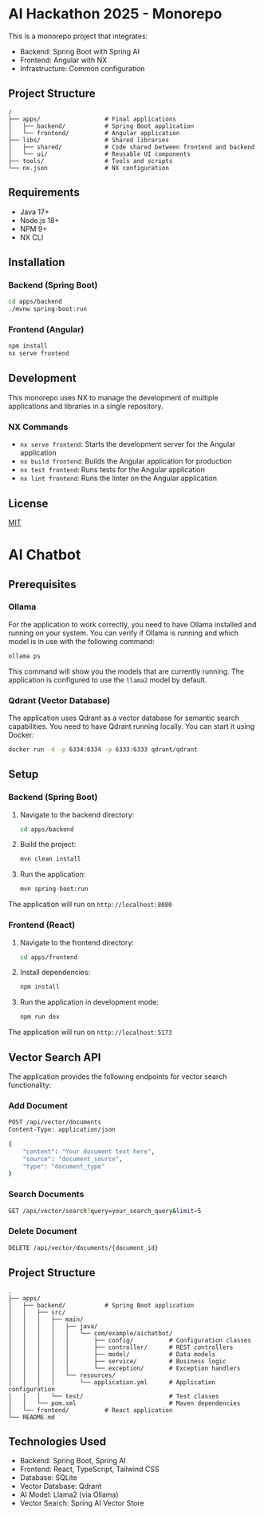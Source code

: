 # AI Hackathon 2025 - Monorepo

This is a monorepo project that integrates:
- Backend: Spring Boot with Spring AI
- Frontend: Angular with NX
- Infrastructure: Common configuration

## Project Structure

```
/
├── apps/                  # Final applications
│   ├── backend/           # Spring Boot application
│   └── frontend/          # Angular application
├── libs/                  # Shared libraries
│   ├── shared/            # Code shared between frontend and backend
│   └── ui/                # Reusable UI components
├── tools/                 # Tools and scripts
└── nx.json                # NX configuration
```

## Requirements

- Java 17+
- Node.js 18+
- NPM 9+
- NX CLI

## Installation

### Backend (Spring Boot)

```bash
cd apps/backend
./mvnw spring-boot:run
```

### Frontend (Angular)

```bash
npm install
nx serve frontend
```

## Development

This monorepo uses NX to manage the development of multiple applications and libraries in a single repository.

### NX Commands

- `nx serve frontend`: Starts the development server for the Angular application
- `nx build frontend`: Builds the Angular application for production
- `nx test frontend`: Runs tests for the Angular application
- `nx lint frontend`: Runs the linter on the Angular application

## License

[MIT](https://choosealicense.com/licenses/mit/)

# AI Chatbot

## Prerequisites

### Ollama
For the application to work correctly, you need to have Ollama installed and running on your system. You can verify if Ollama is running and which model is in use with the following command:

```bash
ollama ps
```

This command will show you the models that are currently running. The application is configured to use the `llama2` model by default.

### Qdrant (Vector Database)
The application uses Qdrant as a vector database for semantic search capabilities. You need to have Qdrant running locally. You can start it using Docker:

```bash
docker run -d -p 6334:6334 -p 6333:6333 qdrant/qdrant
```

## Setup

### Backend (Spring Boot)

1. Navigate to the backend directory:
   ```bash
   cd apps/backend
   ```

2. Build the project:
   ```bash
   mvn clean install
   ```

3. Run the application:
   ```bash
   mvn spring-boot:run
   ```

The application will run on `http://localhost:8080`

### Frontend (React)

1. Navigate to the frontend directory:
   ```bash
   cd apps/frontend
   ```

2. Install dependencies:
   ```bash
   npm install
   ```

3. Run the application in development mode:
   ```bash
   npm run dev
   ```

The application will run on `http://localhost:5173`

## Vector Search API

The application provides the following endpoints for vector search functionality:

### Add Document
```bash
POST /api/vector/documents
Content-Type: application/json

{
    "content": "Your document text here",
    "source": "document_source",
    "type": "document_type"
}
```

### Search Documents
```bash
GET /api/vector/search?query=your_search_query&limit=5
```

### Delete Document
```bash
DELETE /api/vector/documents/{document_id}
```

## Project Structure

```
.
├── apps/
│   ├── backend/           # Spring Boot application
│   │   ├── src/
│   │   │   ├── main/
│   │   │   │   ├── java/
│   │   │   │   │   └── com/example/aichatbot/
│   │   │   │   │       ├── config/          # Configuration classes
│   │   │   │   │       ├── controller/      # REST controllers
│   │   │   │   │       ├── model/           # Data models
│   │   │   │   │       ├── service/         # Business logic
│   │   │   │   │       └── exception/       # Exception handlers
│   │   │   │   └── resources/
│   │   │   │       └── application.yml      # Application configuration
│   │   │   └── test/                        # Test classes
│   │   └── pom.xml                          # Maven dependencies
│   └── frontend/          # React application
└── README.md
```

## Technologies Used

- Backend: Spring Boot, Spring AI
- Frontend: React, TypeScript, Tailwind CSS
- Database: SQLite
- Vector Database: Qdrant
- AI Model: Llama2 (via Ollama)
- Vector Search: Spring AI Vector Store 